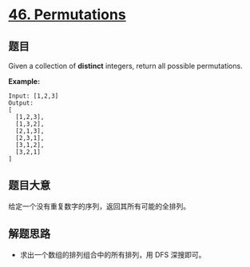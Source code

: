 # [46. Permutations](https://leetcode.com/problems/permutations/)

## 题目

Given a collection of **distinct** integers, return all possible permutations.

**Example:**

    Input: [1,2,3]
    Output:
    [
      [1,2,3],
      [1,3,2],
      [2,1,3],
      [2,3,1],
      [3,1,2],
      [3,2,1]
    ]

## 题目大意

给定一个没有重复数字的序列，返回其所有可能的全排列。

## 解题思路

- 求出一个数组的排列组合中的所有排列，用 DFS 深搜即可。
